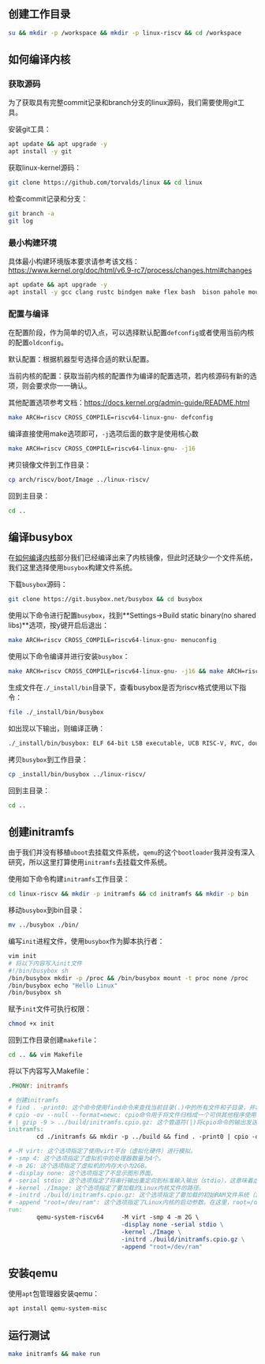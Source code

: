 ## 创建工作目录

```bash
su && mkdir -p /workspace && mkdir -p linux-riscv && cd /workspace
```

## 如何编译内核

### 获取源码

为了获取具有完整commit记录和branch分支的linux源码，我们需要使用git工具。

安装git工具：

```bash
apt update && apt upgrade -y
apt install -y git
```

获取linux-kernel源码：

```bash
git clone https://github.com/torvalds/linux && cd linux
```

检查commit记录和分支：

```bash
git branch -a
git log
```

### 最小构建环境

具体最小构建环境版本要求请参考该文档：https://www.kernel.org/doc/html/v6.9-rc7/process/changes.html#changes

```bash
apt update && apt upgrade -y
apt install -y gcc clang rustc bindgen make flex bash  bison pahole mount jfsutils reiserfsprogs xfsprogs  btrfs-progs pcmciautils quota ppp nfs-common grub2-common udev python3-sphinx global build-essential libncurses-dev bison flex libssl-dev libelf-dev bc gcc-riscv64-linux-gnu
```

### 配置与编译

在配置阶段，作为简单的切入点，可以选择默认配置`defconfig`或者使用当前内核的配置`oldconfig`。

默认配置：根据机器型号选择合适的默认配置。

当前内核的配置：获取当前内核的配置作为编译的配置选项，若内核源码有新的选项，则会要求你一一确认。

其他配置选项参考文档：https://docs.kernel.org/admin-guide/README.html

```bash
make ARCH=riscv CROSS_COMPILE=riscv64-linux-gnu- defconfig
```

编译直接使用make选项即可，`-j`选项后面的数字是使用核心数

```bash
make ARCH=riscv CROSS_COMPILE=riscv64-linux-gnu- -j16
```

拷贝镜像文件到工作目录：

```bash
cp arch/riscv/boot/Image ../linux-riscv/
```

回到主目录：

```bash
cd ..
```

## 编译busybox

在[如何编译内核](##如何编译内核)部分我们已经编译出来了内核镜像，但此时还缺少一个文件系统，我们这里选择使用`busybox`构建文件系统。

下载`busybox`源码：

```bash
git clone https://git.busybox.net/busybox && cd busybox
```

使用以下命令进行配置`busybox`，找到**Settings->Build static binary(no shared libs)**选项，按y键开启后退出：

```bash
make ARCH=riscv CROSS_COMPILE=riscv64-linux-gnu- menuconfig
```

使用以下命令编译并进行安装`busybox`：

```bash
make ARCH=riscv CROSS_COMPILE=riscv64-linux-gnu- -j16 && make ARCH=riscv CROSS_COMPILE=riscv64-linux-gnu- install
```

生成文件在`./_install/bin`目录下，查看busybox是否为riscv格式使用以下指令：

```bash
file ./_install/bin/busybox
```

如出现以下输出，则编译正确：

```bash
./_install/bin/busybox: ELF 64-bit LSB executable, UCB RISC-V, RVC, double-float ABI, version 1 (SYSV), statically linked, BuildID[sha1]=461ff297e613b1624b8edb3ea22cf9474dfdeae7, for GNU/Linux 4.15.0, stripped
```

拷贝`busybox`到工作目录：

```bash
cp _install/bin/busybox ../linux-riscv/
```

回到主目录：

```bash
cd ..
```

## 创建initramfs

由于我们并没有移植`uboot`去挂载文件系统，`qemu`的这个`bootloader`我并没有深入研究，所以这里打算使用`initramfs`去挂载文件系统。

使用如下命令构建`initramfs`工作目录：

```bash
cd linux-riscv && mkdir -p initramfs && cd initramfs && mkdir -p bin
```

移动`busybox`到bin目录：

```bash
mv ../busybox ./bin/
```

编写`init`进程文件，使用`busybox`作为脚本执行者：

```bash
vim init
# 将以下内容写入init文件
#!/bin/busybox sh
/bin/busybox mkdir -p /proc && /bin/busybox mount -t proc none /proc
/bin/busybox echo "Hello Linux"
/bin/busybox sh
```

赋予`init`文件可执行权限：

```bash
chmod +x init
```

回到工作目录创建`makefile`：

```bash
cd .. && vim Makefile
```

将以下内容写入Makefile：

```makefile
.PHONY: initramfs

# 创建initramfs
# find . -print0: 这个命令使用find命令来查找当前目录(.)中的所有文件和子目录，并将它们的路径打印出来。-print0选项告诉find使用null字符(\0)来分隔文件名，这样可以确保文件名中的空格或特殊字符不会被误解
# cpio -ov --null --format=newc: cpio命令用于将文件归档成一个可供其他程序使用的归档文件。这里，-o选项表示创建归档文件，-v选项表示在处理文件时显示详细信息，--null选项告诉cpio使用null字符来分隔文件名，--format=newc选项表示使用新的c格式（newc）来归档文件。
# | gzip -9 > ../build/initramfs.cpio.gz: 这个管道符(|)将cpio命令的输出发送给gzip命令进行压缩。gzip -9表示使用最高的压缩级别进行压缩。最后，>符号将压缩后的数据写入build文件夹中的initramfs.cpio.gz文件。
initramfs:
        cd ./initramfs && mkdir -p ../build && find . -print0 | cpio -ov --null --format=newc | gzip -9 > ../build/initramfs.cpio.gz

# -M virt: 这个选项指定了使用virt平台（虚拟化硬件）进行模拟。
# -smp 4: 这个选项指定了虚拟机中的处理器数量为4个。
# -m 2G: 这个选项指定了虚拟机的内存大小为2GB。
# -display none: 这个选项指定了不显示图形界面。
# -serial stdio: 这个选项指定了将串行输出重定向到标准输入输出（stdio），这意味着虚拟机的输出将会显示在控制台上。
# -kernel ./Image: 这个选项指定了要加载的Linux内核文件的路径。
# -initrd ./build/initramfs.cpio.gz: 这个选项指定了要加载的初始RAM文件系统（initramfs）的路径。在虚拟机引导过程中，initramfs会被加载到内存中，提供启动所需的文件和程序。
# -append "root=/dev/ram": 这个选项指定了Linux内核的启动参数。在这里，root=/dev/ram表示将initramfs作为根文件系统加载到内存中。
run:
        qemu-system-riscv64     -M virt -smp 4 -m 2G \
                                -display none -serial stdio \
                                -kernel ./Image \
                                -initrd ./build/initramfs.cpio.gz \
                                -append "root=/dev/ram"
```

## 安装qemu

使用`apt`包管理器安装qemu：

```bash
apt install qemu-system-misc
```

## 运行测试

```bash
make initramfs && make run
```





